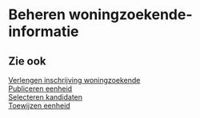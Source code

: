 # Beheren woningzoekende-informatie

## Zie ook

[Verlengen inschrijving woningzoekende](verlengen-inschrijving-woningzoekende/)  
[Publiceren eenheid](publiceren-eenheid)  
[Selecteren kandidaten](selecteren-kandidaten)  
[Toewijzen eenheid](toewijzen-eenheid)
